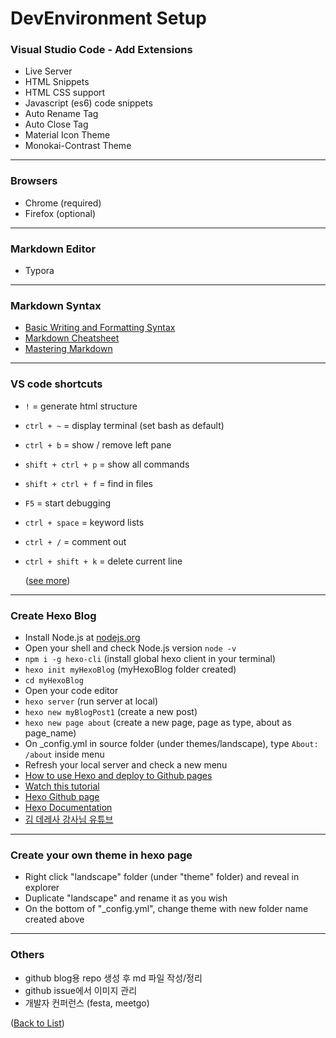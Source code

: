 # DevEnvironment Setup

### Visual Studio Code - Add Extensions

- Live Server
- HTML Snippets
- HTML CSS support
- Javascript (es6) code snippets
- Auto Rename Tag
- Auto Close Tag
- Material Icon Theme
- Monokai-Contrast Theme



---

### Browsers

- Chrome (required)
- Firefox (optional)



---

### Markdown Editor

- Typora



---

### Markdown Syntax

* [Basic Writing and Formatting Syntax](https://help.github.com/en/articles/basic-writing-and-formatting-syntax#lists)
* [Markdown Cheatsheet](https://github.com/adam-p/markdown-here/wiki/Markdown-Cheatsheet)
* [Mastering Markdown](https://guides.github.com/features/mastering-markdown/)



---

### VS code shortcuts

- `!` = generate html structure

- `ctrl + ~` = display terminal (set bash as default)

- `ctrl + b` = show / remove left pane

- `shift + ctrl + p` = show all commands

- `shift + ctrl + f` = find in files

- `F5` = start debugging

- `ctrl + space` = keyword lists

- `ctrl + /` = comment out

- `ctrl + shift + k` = delete current line

   ([see more](https://code.visualstudio.com/shortcuts/keyboard-shortcuts-windows.pdf))



---

### Create Hexo Blog

* Install Node.js at [nodejs.org](https://nodejs.org/en/)
* Open your shell and check Node.js version  `node -v`
* `npm i -g hexo-cli` (install global hexo client in your terminal)
* `hexo init myHexoBlog` (myHexoBlog folder created)
* `cd myHexoBlog`
* Open your code editor
* `hexo server` (run server at local)
* `hexo new myBlogPost1` (create a new post)
* `hexo new page about` (create a new page, page as type, about as page_name)
* On _config.yml in source folder (under themes/landscape), type `About: /about` inside menu
* Refresh your local server and check a new menu
* [How to use Hexo and deploy to Github pages](https://gist.github.com/btfak/18938572f5df000ebe06fbd1872e4e39)
* [Watch this tutorial](https://www.youtube.com/watch?v=Onglr1_Kgls)
* [Hexo Github page](https://gist.github.com/btfak/18938572f5df000ebe06fbd1872e4e39)
* [Hexo Documentation](https://hexo.io/docs/)
* [김 데레사 강사님 유튜브](https://www.youtube.com/user/seulbinim)



---

### Create your own theme in hexo page

* Right click "landscape" folder (under "theme" folder) and reveal in explorer
* Duplicate "landscape" and rename it as you wish
* On the bottom of "_config.yml", change theme with new folder name created above



---

### Others

- github blog용 repo 생성 후 md 파일 작성/정리
- github issue에서 이미지 관리
- 개발자 컨퍼런스 (festa, meetgo)



([Back to List](../../README.md))